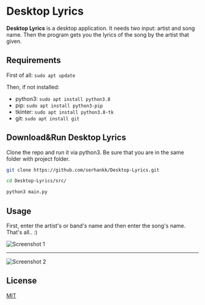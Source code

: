 
# Desktop Lyrics

**Desktop Lyrics** is a desktop application. It needs two input: artist and song name.
Then the program gets you the lyrics of the song by the artist that given.

## Requirements

First of all: `sudo apt update`

Then, if not installed: 
- python3: `sudo apt install python3.8`
- pip: `sudo apt install python3-pip`
- tkinter: `sudo apt install python3.8-tk`
- git: `sudo apt install git`

## Download&Run Desktop Lyrics

Clone the repo and run it via python3. Be sure that you are in the same folder with project folder.

```bash
git clone https://github.com/serhankk/Desktop-Lyrics.git
```
```bash
cd Desktop-Lyrics/src/
```
```bash
python3 main.py
```

## Usage
First, enter the artist's or band's name and then enter the song's name. That's all.. :)

![Screenshot 1](https://i.imgur.com/qlKxPo7.png)

---
![Screenshot 2](https://i.imgur.com/th5jzcn.png)


## License
[MIT](https://choosealicense.com/licenses/mit/)
